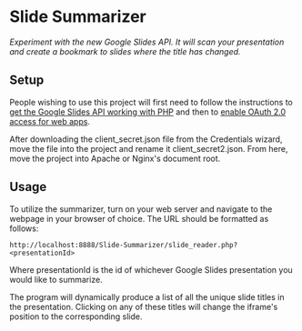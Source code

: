# Slide Summarizer

_Experiment with the new Google Slides API. It will scan your presentation and create a bookmark to slides where the title has changed._

## Setup

People wishing to use this project will first need to follow the instructions to [get the Google Slides API working with PHP](https://developers.google.com/slides/quickstart/php) and then to [enable OAuth 2.0 access for web apps](https://developers.google.com/api-client-library/php/auth/web-app#top_of_page).

After downloading the client_secret.json file from the Credentials wizard, move the file into the project and rename it client_secret2.json. From here, move the project into Apache or Nginx's document root.

## Usage

To utilize the summarizer, turn on your web server and navigate to the webpage in your browser of choice. The URL should be formatted as follows:

```
http://localhost:8888/Slide-Summarizer/slide_reader.php?<presentationId>
```

Where presentationId is the id of whichever Google Slides presentation you would like to summarize.

The program will dynamically produce a list of all the unique slide titles in the presentation. Clicking on any of these titles will change the iframe's position to the corresponding slide.
